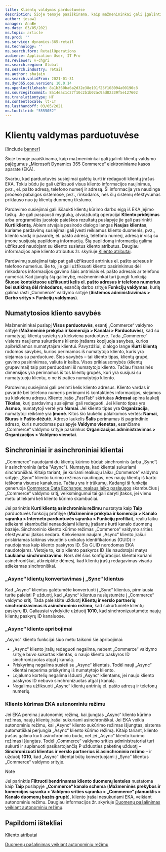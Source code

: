 ```yaml
---
title: Klientų valdymas parduotuvėse
description: Šioje temoje paaiškinama, kaip mažmenininkai gali įgalinti klientų valdymo pajėgumus „Microsoft Dynamics 365 Commerce“ elektroniniame kasos aparate (EKA).
author: josaw1
manager: AnnBe
ms.date: 03/05/2021
ms.topic: article
ms.prod: ''
ms.service: dynamics-365-retail
ms.technology: ''
ms.search.form: RetailOperations
audience: Application User, IT Pro
ms.reviewer: v-chgri
ms.search.region: Global
ms.search.industry: retail
ms.author: shajain
ms.search.validFrom: 2021-01-31
ms.dyn365.ops.version: 10.0.14
ms.openlocfilehash: 8a1b360ba6a2d32e38e101f25f108094a00190c8
ms.sourcegitcommit: 8a14eac1c27f10c2b1b02ac9ad82339f5e127602
ms.translationtype: HT
ms.contentlocale: lt-LT
ms.lasthandoff: 03/05/2021
ms.locfileid: "5555052"
---
```

# <a name="customer-management-in-stores"></a>Klientų valdymas parduotuvėse

[!include [banner](includes/banner.md)]

Šioje temoje paaiškinama, kaip mažmenininkai gali įgalinti klientų valdymo pajėgumus „Microsoft Dynamics 365 Commerce“ elektroniniame kasos aparate (EKA).

Svarbu, kad parduotuvės susiejimai galėtų kurti ir redaguoti klientų įrašus EKA. Tokiu būdu jie gali užfiksuoti visus kliento informacijos naujinimus, pvz., el. pašto adresą, telefono numerį ir adresą. Ši informacija yra naudinga proceso pabaigos sistemose, pvz., rinkodaros, nes šių sistemų efektyvumas priklauso nuo jų klientų duomenų tikslumo.

Pardavimo susiejimai gali iššaukti klientų kūrimo darbo eigą iš EKA įėjimo taškų. Jie gali paspausti mygtuką, atvaizduotą operacijai **Kliento pridėjimas** arba programėlės juostoje paieškos rezultatų puslapyje jie gali pasirinkti **Kurti klientą**. Abiem atvejais pasirodo dialogo langas **Naujas klientas**, kuriame pardavimų susiejimai gali įvesti reikiamus kliento duomenis, pvz., kliento vardą ir pavardę, el. pašto adresą, telefono numerį, adresą ir visą su įmone susijusią papildomą informaciją. Šią papildomą informaciją galima užfiksuoti naudojant su kliento susietus kliento atributus. Daugiau informacijos apie kliento atributus žr. skyriuje [Kliento atributai](dev-itpro/customer-attributes.md).

Pardavimų susiejimai taip pat gali užfiksuoti antrinius el. pašto adresus ir telefono numerius. Be to, jie gali užfiksuoti kliento pasirinkimus dėl rinkodaros informacijos gavimo šiais antriniais el. pašto adresais ar telefono numeriai. Kad įjungtų šią galimybę, mažmenininkai turi įjungti funkciją **Šiuose kontaktuose užfiksuoti kelis el. pašto adresus ir telefono numerius bei sutikimą dėl rinkodaros**, esančią darbo srityje **Funkcijų valdymas**, kurią galima rasti „Commerce“ valdymo srityje (**Sistemos administravimas \> Darbo sritys \> Funkcijų valdymas**).

## <a name="default-customer-properties"></a>Numatytosios kliento savybės

Mažmenininkai puslapį **Visos parduotuvės**, esantį „Commerce“ valdymo srityje (**Mažmeninė prekyba ir komercija \> Kanalai \> Parduotuvės**), kad su numatytąjį klientą susietų su kiekviena parduotuve. Tada „Commerce“ visiems naujiems sukurtiems kliento įrašams kopijuoja savybes, kurios apibrėžiamos numatytajam klientui. Pavyzdžiui, dialogo lange **Kurti klientą** rodomos savybės, kurios perimamos iš numatytojo kliento, kuris yra siejamas su parduotuve. Šios savybės – tai kliento tipas, klientų grupė, gavimo pasirinkimas, valiuta ir kalba. Visos priklausomybės (klientų grupavimai) taip pat perduodami iš numatytojo kliento. Tačiau finansinės dimensijos yra perimamos iš tos klientų grupės, kuri yra susijusi su numatytuoju klientu, o ne iš paties numatytojo kliento.

Pardavimų susiejimai gali perimti kelis kliento adresus. Kliento vardas ir pavardė bei telefono numeris perimami iš kontaktinės informacijos, siejamos su kiekvienu adresu. Kliento įrašo „FastTab“ skirtukas **Adresai** apima laukelį **Tikslas**, kurį pardavimų susiejimai gali redaguoti. Jei kliento tipas yra **Asmuo**, numatytoji vertė yra **Namai**. Jei kliento tipas yra **Organizacija**, numatytoji reikšmė yra **Įmonė**. Kitos šio laukelio palaikomos vertės: **Namai**, **Biuras** ir **Pašto dėžutė**. Adreso laukelis **Šalis** perimamas iš pagrindinio adreso, kuris nurodomas puslapyje **Valdymo vienetas**, esančiame „Commerce“ valdymo srityje pasirinkus **Organizacijos administravimas \> Organizacijos \> Valdymo vienetai**.

## <a name="sync-customers-and-async-customers"></a>Sinchroniniai ir asinchroniniai klientai

„Commerce“ naudojami du klientų kūrimo būdai: sinchroninis (arba „Sync“) ir asinchroninis (arba "Async"). Numatyta, kad klientai sukuriami sinchroniškai. Kitaip tariant, jie kuriami realiuoju laiku „Commerce“ valdymo srityje. „Sync“ kliento kūrimo režimas naudingas, nes naujų klientų iš karto ieškoma visuose kanaluose. Tačiau yra ir trūkumų. Kadangi ši funkcija generuoja [Commerce Data Exchange: realaus laiko paslaugos](dev-itpro/define-retail-channel-communications-cdx.md#realtime-service) skambučius į „Commerce“ valdymo sritį, veiksmingumui tai gali daryti įtakos, jei vienu metu atliekami keli kliento kūrimo skambučiai.

Jei parinktis **Kurti klientą asinchroniniu režimu** nustatyta kaip **Taip** parduotuvės funkcijų profilyje (**Mažmeninė prekyba ir komercija \> Kanalo sąranka \> Interneto parduotuvės sąranka \> Funkcijų profiliai**), realiu laiku atliekami skambučiai nenaudojami klientų įrašams kurti kanalo duomenų bazėje. Sinchroninio kliento kūrimo režimas „Commerce“ valdymo srities efektyvumui įtakos nedaro. Kiekvienam naujam „Async“ kliento įrašui priskiriamas laikinas visuotinis unikalus identifikatorius (GUID) ir naudojamas kaip kliento paskyros ID. Šis GUID nerodomas EKA naudotojams. Vietoje to, kaip kliento paskyros ID šie naudotojai matys **Laukiama sinchronizavimo**. Nors dėl šios konfigūracijos klientai kuriami asinchroniškai, atkreipkite dėmesį, kad klientų įrašų redagavimas visada atliekamas sinchroniškai.

### <a name="convert-async-customers-to-sync-customers"></a>„Async“ klientų konvertavimas į „Sync“ klientus

Kad „Async“ klientus galėtumėte konvertuoti į „Sync“ klientus, pirmiausia turite paleisti P užduotį, kad „Async“ klientus nusiųstumėte į „Commerce“ valdymo sritį. Tada paleiskite užduotį **Klientų ir verslo partnerių sinchronizavimas iš asinchroninio režimo**, kad sukurtumėte klientų paskyrų ID. Galiausiai vykdykite užduotį **1010**, kad sinchronizuotumėte naujų klientų paskyrų ID kanaluose.

### <a name="async-customer-limitations"></a>„Async“ kliento apribojimai

„Async“ kliento funkcijai šiuo metu taikomi šie apribojimai:

- „Async“ kliento įrašų redaguoti negalima, nebent „Commerce“ valdymo srityje buvo sukurtas klientas, o naujo kliento paskyros ID sinchronizuotas atgal į kanalą.
- Priskyrimų negalima susieti su „Async“ klientais. Todėl nauji „Async“ klientai neperima priskyrimų iš numatytojo kliento.
- Lojalumo kortelių negalima išduoti „Async“ klientams, jei naujo kliento paskyros ID nebuvo sinchronizuotas atgal į kanalą.
- Negalima užfiksuoti „Async“ klientų antrinių el. pašto adresų ir telefonų numerių.

### <a name="customer-creation-in-pos-offline-mode"></a>Kliento kūrimas EKA autonominiu režimu

Jei EKA pereina į autonominį režimą, kai įjungtas „Async“ kliento kūrimo režimas, naujų klientų įrašai sukuriami asinchroniškai. Jei EKA veikia autonominiu režimu, kai „Async“ kliento sukūrimo režimas išjungtas, sistema automatiškai perjungia „Async“ kliento kūrimo režimą. Kitaip tariant, kliento įrašus galima kurti asinchroniniu būdu, net jei „Async“ kliento kūrimo režimas išjungtas. Todėl „Commerce“ valdymo srities administratoriai turi sukurti ir suplanuoti pasikartojančią P užduoties paketinę užduotį – **Sinchronizuoti klientus ir verslo partnerius iš asinchroninio režimo** – ir užduotį **1010**, kad „Async“ klientai būtų konvertuojami į „Sync“ klientus „Commerce“ valdymo srityje.

> [!NOTE]
> Jei parinktis **Filtruoti bendrinamas kliento duomenų lenteles** nustatoma kaip **Taip** puslapyje **„Commerce“ kanalo schema** (**Mažmeninės prekybos ir komercijos sąranka \> Valdymo srities sąranka \> „Commerce“ planuoklis \> Kanalo duomenų bazės grupė**), kliento įrašai nesukuriami EKA, veikiant autonominiu režimu. Daugiau informacijos žr. skyriuje [Duomenų pašalinimas veikiant autonominiu režimu](dev-itpro/implementation-considerations-cdx.md#offline-data-exclusion).

## <a name="additional-resources"></a>Papildomi ištekliai

[Kliento atributai](dev-itpro/customer-attributes.md)

[Duomenų pašalinimas veikiant autonominiu režimu](dev-itpro/implementation-considerations-cdx.md#offline-data-exclusion)

